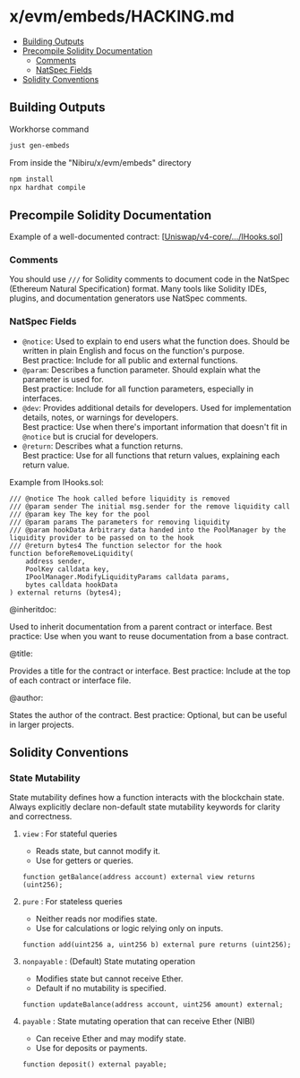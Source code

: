 # x/evm/embeds/HACKING.md

- [Building Outputs](#building-outputs)
- [Precompile Solidity Documentation](#precompile-solidity-documentation)
  - [Comments](#comments)
  - [NatSpec Fields](#natspec-fields)
- [Solidity Conventions](#solidity-conventions)

## Building Outputs 

Workhorse command
```bash
just gen-embeds
```

From inside the "Nibiru/x/evm/embeds" directory
```bash
npm install
npx hardhat compile
```

## Precompile Solidity Documentation

Example of a well-documented contract: [[Uniswap/v4-core/.../IHooks.sol](https://github.com/Uniswap/v4-core/blob/3407bce4b39869fe41ad5ec724b2df308c34900f/src/interfaces/IHooks.sol)]

### Comments

You should use `///` for Solidity comments to document code in the NatSpec
(Ethereum Natural Specification) format. Many tools like Solidity IDEs, plugins,
and documentation generators use NatSpec comments.

### NatSpec Fields

- `@notice`: Used to explain to end users what the function does. Should be written in plain English and focus on the function's purpose.  
  Best practice: Include for all public and external functions.
- `@param`: Describes a function parameter. Should explain what the parameter is used for.  
  Best practice: Include for all function parameters, especially in interfaces.
- `@dev`: Provides additional details for developers. Used for implementation details, notes, or warnings for developers.  
  Best practice: Use when there's important information that doesn't fit in `@notice` but is crucial for developers.
- `@return`: Describes what a function returns.  
  Best practice: Use for all functions that return values, explaining each return value.

Example from IHooks.sol:
```solidity
/// @notice The hook called before liquidity is removed
/// @param sender The initial msg.sender for the remove liquidity call
/// @param key The key for the pool
/// @param params The parameters for removing liquidity
/// @param hookData Arbitrary data handed into the PoolManager by the liquidity provider to be passed on to the hook
/// @return bytes4 The function selector for the hook
function beforeRemoveLiquidity(
    address sender,
    PoolKey calldata key,
    IPoolManager.ModifyLiquidityParams calldata params,
    bytes calldata hookData
) external returns (bytes4);
```

@inheritdoc:

Used to inherit documentation from a parent contract or interface.
Best practice: Use when you want to reuse documentation from a base contract.


@title:

Provides a title for the contract or interface.
Best practice: Include at the top of each contract or interface file.


@author:

States the author of the contract.
Best practice: Optional, but can be useful in larger projects.

## Solidity Conventions

### State Mutability

State mutability defines how a function interacts with the blockchain state. Always explicitly declare non-default state mutability keywords for clarity and correctness.

1. `view` : For stateful queries
   - Reads state, but cannot modify it.  
   - Use for getters or queries.  

   ```solidity
   function getBalance(address account) external view returns (uint256);
   ```

2. `pure` : For stateless queries
   - Neither reads nor modifies state.  
   - Use for calculations or logic relying only on inputs.  

   ```solidity
   function add(uint256 a, uint256 b) external pure returns (uint256);
   ```

3. `nonpayable` : (Default) State mutating operation
   - Modifies state but cannot receive Ether.  
   - Default if no mutability is specified.  

   ```solidity
   function updateBalance(address account, uint256 amount) external;
   ```

4. `payable` : State mutating operation that can receive Ether (NIBI)
   - Can receive Ether and may modify state.  
   - Use for deposits or payments.  

   ```solidity
   function deposit() external payable;
   ```
